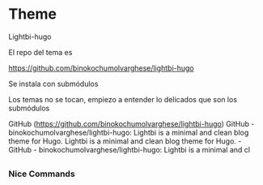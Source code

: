 # Theme

Lightbi-hugo

El repo del tema es

https://github.com/binokochumolvarghese/lightbi-hugo

Se instala con submódulos

Los temas no se tocan, empiezo a entender lo delicados que son los submódulos

GitHub (https://github.com/binokochumolvarghese/lightbi-hugo)
GitHub - binokochumolvarghese/lightbi-hugo: Lightbi is a minimal and clean blog theme for Hugo.
Lightbi is a minimal and clean blog theme for Hugo. - GitHub - binokochumolvarghese/lightbi-hugo: Lightbi is a minimal and cl

## 

### Nice Commands